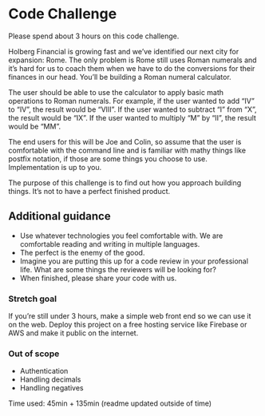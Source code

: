 # Code Challenge

Please spend about 3 hours on this code challenge.

Holberg Financial is growing fast and we’ve identified our next city for expansion: Rome. The
only problem is Rome still uses Roman numerals and it’s hard for us to coach them when we
have to do the conversions for their finances in our head. You’ll be building a Roman numeral
calculator.

The user should be able to use the calculator to apply basic math operations to Roman
numerals. For example, if the user wanted to add “IV” to “IV”, the result would be “VIII”. If the
user wanted to subtract “I” from “X”, the result would be “IX”. If the user wanted to multiply “M”
by “II”, the result would be “MM”.

The end users for this will be Joe and Colin, so assume that the user is comfortable with the
command line and is familiar with mathy things like postfix notation, if those are some things you
choose to use. Implementation is up to you.

The purpose of this challenge is to find out how you approach building things. It’s not to have a
perfect finished product.

## Additional guidance

- Use whatever technologies you feel comfortable with. We are comfortable reading and writing in multiple languages.
- The perfect is the enemy of the good.
- Imagine you are putting this up for a code review in your professional life. What are some things the reviewers will be looking for?
- When finished, please share your code with us.

### Stretch goal

If you’re still under 3 hours, make a simple web front end so we can use it on the web. Deploy
this project on a free hosting service like Firebase or AWS and make it public on the internet.

### Out of scope

- Authentication
- Handling decimals
- Handling negatives

Time used: 45min + 135min (readme updated outside of time)
